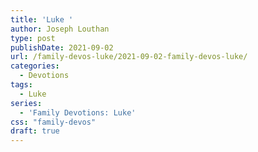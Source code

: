 ```yaml
---
title: 'Luke '
author: Joseph Louthan
type: post
publishDate: 2021-09-02
url: /family-devos-luke/2021-09-02-family-devos-luke/
categories:
  - Devotions
tags:
  - Luke
series:
  - 'Family Devotions: Luke'
css: "family-devos"
draft: true
---
```

